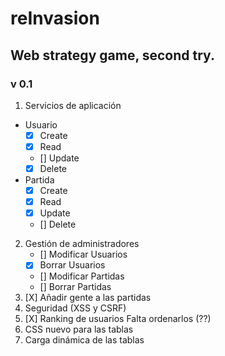# reInvasion
## Web strategy game, second try.

### v 0.1
1. Servicios de aplicación
  * Usuario
    * [X] Create
    * [X] Read
    * [] Update
    * [X] Delete
  * Partida
    * [X] Create
    * [X] Read
    * [X] Update
    * [] Delete
2. Gestión de administradores
    * [] Modificar Usuarios
    * [X] Borrar Usuarios
    * [] Modificar Partidas
    * [] Borrar Partidas
3. [X] Añadir gente a las partidas
4. Seguridad (XSS y CSRF)
5. [X] Ranking de usuarios
	Falta ordenarlos (??)
6. CSS nuevo para las tablas
7. Carga dinámica de las tablas
